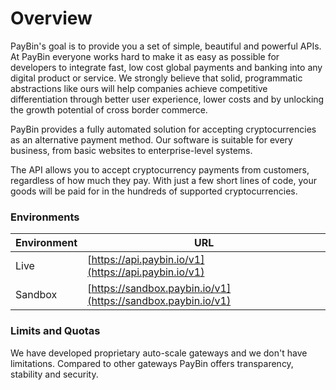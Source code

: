 # Overview

PayBin's goal is to provide you a set of simple, beautiful and powerful APIs. At PayBin everyone works hard to make it as easy as possible for developers to integrate fast, low cost global payments and banking into any digital product or service. We strongly believe that solid, programmatic abstractions like ours will help companies achieve competitive differentiation through better user experience, lower costs and by unlocking the growth potential of cross border commerce.

PayBin provides a fully automated solution for accepting cryptocurrencies as an alternative payment method. Our software is suitable for every business, from basic websites to enterprise-level systems.

The API allows you to accept cryptocurrency payments from customers, regardless of how much they pay. With just a few short lines of code, your goods will be paid for in the hundreds of supported cryptocurrencies.



### Environments

| Environment      | URL                          |
| ----------- | ------------------------------------ |
| Live     | [https://api.paybin.io/v1](https://api.paybin.io/v1)   |
| Sandbox       | [https://sandbox.paybin.io/v1](https://sandbox.paybin.io/v1)  |

### Limits and Quotas

We have developed proprietary auto-scale gateways and we don't have limitations. Compared to other gateways PayBin offers transparency, stability and security.

